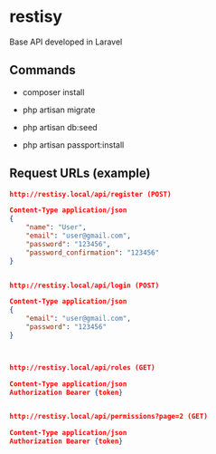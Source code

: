 # restisy
Base API developed in Laravel

## Commands

- composer install

- php artisan migrate

- php artisan db:seed

- php artisan passport:install




## Request URLs (example)

```json
http://restisy.local/api/register (POST)

Content-Type application/json
{
	"name": "User",
	"email": "user@gmail.com",
	"password": "123456",
	"password_confirmation": "123456"
}


http://restisy.local/api/login (POST)

Content-Type application/json
{
	"email": "user@gmail.com",
	"password": "123456"
}



http://restisy.local/api/roles (GET)

Content-Type application/json
Authorization Bearer {token}


http://restisy.local/api/permissions?page=2 (GET)

Content-Type application/json
Authorization Bearer {token}

```